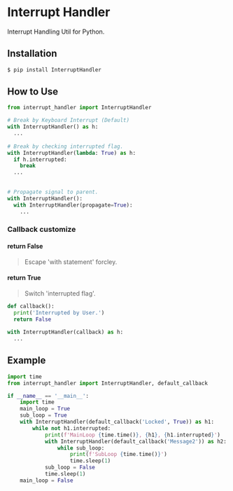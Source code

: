 # Interrupt Handler
Interrupt Handling Util for Python.

## Installation
```bash
$ pip install InterruptHandler
```

## How to Use
```python
from interrupt_handler import InterruptHandler

# Break by Keyboard Interrupt (Default)
with InterruptHandler() as h:
  ...
  
# Break by checking interrupted flag.
with InterruptHandler(lambda: True) as h:
  if h.interrupted:
    break
  ...
  
 
# Propagate signal to parent.
with InterruptHandler():
  with InterruptHandler(propagate=True):
    ...
```
  
### Callback customize
#### return False
> Escape 'with statement' forcley.
#### return True
> Switch 'interrupted flag'.
``` python
def callback():
  print('Interrupted by User.')
  return False
  
with InterruptHandler(callback) as h:
  ...
```

## Example
```python
import time
from interrupt_handler import InterruptHandler, default_callback

if __name__ == '__main__':
    import time
    main_loop = True
    sub_loop = True
    with InterruptHandler(default_callback('Locked', True)) as h1:
        while not h1.interrupted:
            print(f'MainLoop {time.time()}, {h1}, {h1.interrupted}')
            with InterruptHandler(default_callback('Message2')) as h2:
                while sub_loop:
                    print(f'SubLoop {time.time()}')
                    time.sleep(1)
            sub_loop = False
            time.sleep(1)
    main_loop = False
```
